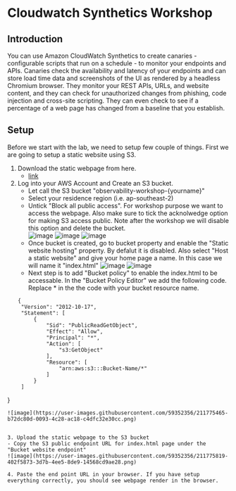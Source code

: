# Cloudwatch Synthetics Workshop

## Introduction

You can use Amazon CloudWatch Synthetics to create canaries - configurable scripts that run on a schedule - to monitor your endpoints and APIs. Canaries check the availability and latency of your endpoints and can store load time data and screenshots of the UI as rendered by a headless Chromium browser. They monitor your REST APIs, URLs, and website content, and they can check for unauthorized changes from phishing, code injection and cross-site scripting. They can even check to see if a percentage of a web page has changed from a baseline that you establish.

## Setup

Before we start with the lab, we need to setup few couple of things. First we are going to setup a static website using S3.
1. Download the static webpage from here.
   - [link](https://github.com/hseera/aws-observability-workshop/blob/main/common/static-heartbeat-canary/index.html)
2. Log into your AWS Account and Create an S3 bucket. 
   - Let call the S3 bucket "observability-workshop-{yourname}"
   - Select your residence region (i.e. ap-southeast-2)
   - Untick "Block all public access". For workshop purpose we want to access the webpage. Also make sure to tick the acknolwedge option for making S3 access public.  Note after the workshop we will disable this option and delete the bucket.  
   ![image](https://user-images.githubusercontent.com/59352356/211769377-bb725844-487b-4f7d-84ba-7ea660425822.png)
![image](https://user-images.githubusercontent.com/59352356/211769499-b78b80fa-dbd8-4e33-bbba-7dbe1745c20c.png)
![image](https://user-images.githubusercontent.com/59352356/211769811-01e15772-d27e-4984-a321-77b70d386fe5.png)
   - Once bucket is created, go to bucket property and enable the "Static website hosting" property. By defalut it is disabled. Also select "Host a static website" and give your home page a name. In this case we will name it "index.html"
   ![image](https://user-images.githubusercontent.com/59352356/211771765-24f9dabb-d0ca-492a-bc08-44ae823039fd.png)
![image](https://user-images.githubusercontent.com/59352356/211771960-5ecf352b-6143-49c7-b48a-40718d1b35ff.png)
   - Next step is to add "Bucket policy" to enable the index.html to be accessable. In the "Bucket Policy Editor" we add the following code. Replace * in the the code with your bucket resource name.
   ```
   {
    "Version": "2012-10-17",
    "Statement": [
        {
            "Sid": "PublicReadGetObject",
            "Effect": "Allow",
            "Principal": "*",
            "Action": [
                "s3:GetObject"
            ],
            "Resource": [
                "arn:aws:s3:::Bucket-Name/*"
            ]
        }
    ]
}
   ```
   ![image](https://user-images.githubusercontent.com/59352356/211775465-b72dc80d-0093-4c28-ac18-c4dfc32e30cc.png)


3. Upload the static webpage to the S3 bucket
   - Copy the S3 public endpoint URL for index.html page under the "Bucket website endpoint"   
   ![image](https://user-images.githubusercontent.com/59352356/211775819-402f5873-3d7b-4ee5-8de9-14568cd9ae28.png)

4. Paste the end point URL in your browser. If you have setup everything correctly, you should see webpage render in the browser.
